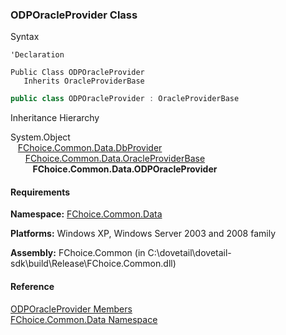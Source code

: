 ﻿### ODPOracleProvider Class

Syntax

```vbnet
'Declaration

Public Class ODPOracleProvider 
   Inherits OracleProviderBase
```

```csharp
public class ODPOracleProvider : OracleProviderBase
```

Inheritance Hierarchy

System.Object  
   [FChoice.Common.Data.DbProvider](FChoice.Common~FChoice.Common.Data.DbProvider.md)  
      [FChoice.Common.Data.OracleProviderBase](FChoice.Common~FChoice.Common.Data.OracleProviderBase.md)  
         **FChoice.Common.Data.ODPOracleProvider**  

#### Requirements

**Namespace:** [FChoice.Common.Data](FChoice.Common~FChoice.Common.Data_namespace.md)

**Platforms:** Windows XP, Windows Server 2003 and 2008 family

**Assembly:** FChoice.Common (in C:\\dovetail\\dovetail-sdk\\build\\Release\\FChoice.Common.dll)

#### Reference

[ODPOracleProvider Members](FChoice.Common~FChoice.Common.Data.ODPOracleProvider_members.md)  
[FChoice.Common.Data Namespace](FChoice.Common~FChoice.Common.Data_namespace.md)